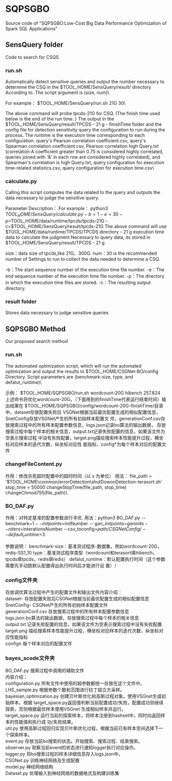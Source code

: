 # SQPSGBO
Source code of "SQPSGBO:Low-Cost Big Data Performance Optimization of Spark SQL Applications"

## SensQuery folder

Code to search for CSQS

### run.sh
Automatically detect sensitive queries and output the number necessary to determine the CSQ in the $TOOL_HOME/SensQuery/result/ directory
According to. The script argument is (size, num)\

For example：
$TOOL_HOME/SensQuery/run.sh 21G 30\

The above command will probe tpcds-21G for CSQ. (The finish time used below is the end of the run time. )
The output in the $TOOL_HOME/SensQuery/result/TPCDS - 21 g - finishTime folder and the config file for detection sensitivity 
query the configuration to run during the process. The runtime is the execution time corresponding to each configuration.
query's Pearson correlation coefficient.csv, query's Spearman correlation coefficient.csv, Pearson correlation high Query.txt (correlation 
A coefficient greater than 0.75 is considered highly correlated, queries joined with '&' in each row are considered highly correlated), and Spearman's correlation is high Query.txt, query configuration for execution time-related statistics.csv, query configuration for execution time.csv\
 
### calculate.py

Calling this script computes the data related to the query and outputs the data necessary to judge the sensitive query.

Parameter Description：
For example：
python3 $TOOL_HOME/SensQuery/calculate.py -b=1 -e=30 -
p=$TOOL_HOME/data/runtime/tpcds/tpcds-21G -c=$TOOL_HOME/SensQuery/result/tpcds-21G
The above command will use $TOOL_HOME/data/runtime/TPCDS/TPCDS directory - 21 g execution time data to calculate the judgment Necessary to query data, its stored in $TOOL_HOME/SensQuery/result/TPCDS - 21 g

size：data size of tpcds,like 21G、300G.
num：30 is the recommended number of Settings to run to collect the data needed to determine a CSQ.

-b：The start sequence number of the execution time file number.
-e：The end sequence number of the execution time file number.
-p：The directory in which the execution time files are stored.
-c：The resulting output directory.

### result folder
Stores data necessary to judge sensitive queries


## SQPSGBO Method

Our proposed search method

### run.sh
The automated optimization script, which will run the automated optimization and output the results to $TOOL_HOME/CSGNet-BO/config 
Directory. Script parameters are (benchmark-size, type, and defalut_runtime)\


示例：
$TOOL_HOME/SQPSGBO/run.sh wordcount-20G hibench 257.824\
上述命令将优化wordcount-20G。（下面用到的finishTime代表运行结束时间）输出结果在
$TOOL_HOME/SQPSGBO/config/wordcount-20G-finishTime/目录中，dataset存放配置失败后
VSGNet根据当前最优配置生成的相似配置信息，SnetConfig存放VSGNet产生的所有初始样本配置文
件，generationConf.csv存放搜索过程中的所有样本配置参数信息，logs.json记录bo算法的输出数据，
存放搜索过程中每个样本的相关信息，output.txt记录失败配置的信息，如果该文件为空表示搜索过程
中没有失败配置，target.png描绘搜索样本性能提升过程，横坐标对应样本的迭代次数，纵坐标对应性
能指标，config*为每个样本对应的配置文件

### changeFileContent.py
作用：修改杀死超时配置中的超时时间（以 s 为单位）
用法：
file_path = '$TOOL_HOME\common/errorDetection\shutDowonDetection-terasort.sh'
stop_time = 50000
changeStopTime(file_path, stop_time)
changeChmod755(file_path)\

### BO_DAF.py
作用：对特定基准的配置参数进行寻优.
用法：python3 BO_DAF.py --benchmark=$1 --initpoints=$initNumber --
gan_initpoints=$ganinits --niters=$interationsNumber --csv_toconfig=$path/CSGNetConfig/ --
default_runtime=$3

参数说明：
benchmark-size：基准测试程序-数据集，例如wordcount-20G，redis-SS1_10
type：基准测试程序类型（wordcount和terasort填hibench，tpcds填tpcds，redis填redis）
defalut_runtime：默认配置执行时间（这个参数需要先手动跑默认配置得出执行时间后才能进行设
置）/

### config文件夹

存放调优算法过程中产生的配置文件和输出文件内容介绍：\
dataset- 存放配置失败后CSGNet根据当前最优配置生成的相似配置信息\
SnetConfig- CSGNet产生的所有初始样本配置文件\
generationConf.csv 存放搜索过程中的所有样本配置参数信息\
logs.json bo算法的输出数据，存放搜索过程中每个样本的相关信息\
output.txt 记录失败配置的信息，如果该文件为空表示搜索过程中没有失败配置\
target.png 描绘搜索样本性能提升过程，横坐标对应样本的迭代次数，纵坐标对应性能指标\
confign 每个样本对应的配置文件


### bayes_scode文件夹
BO_DAF.py 搜索过程中调用的辅助文件\
内容介绍：\
configuration.py 所有文件中使用的超参数都统一存放在这个文件中。\
LHS_sample.py 根据参数个数和范围进行拉丁超立方采样。\
bayesian_optimization.py 创建贝叶斯优化和高斯过程对象。使用VSGnet生成初始样本。根据
target_space.py返回值判断当前配置成功/失败，配置成功则继续探索，否则根据最优样本使用VSGnet
生成相似样本并运行。\
target_space.py 运行当前的探索样本，将样本注册到hashset中，同时向返回样本的性能值和执行成
功/失败结果。\
util.py 使用高斯过程回归实现贝叶斯优化过程，根据当前已有样本空间选择下一个探索样本。\
event.py 存放当前bo搜索的状态。开始搜索、搜索过程、结束搜索。\
observer.py 观察当前event的状态进行通知logger执行对应操作。\
logger.py 将bo搜索过程的样本详细信息存入logs.json中。\
CSGNet.py 训练神经网络及生成配置\
model.py 神经网络结构\
Dataset.py 处理输入到神经网络的数据格式及构建训练集
